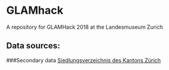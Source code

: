 # GLAMhack

A repository for GLAMHack 2018 at the Landesmuseum Zurich

## Data sources:
###Secondary data 
[Siedlungsverzeichnis des Kantons Zürich](https://github.com/mmznr/Staatsarchiv-GLAMhack)